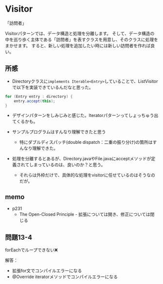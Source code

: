 # Visitor

「訪問者」

Visitorパターンでは、データ構造と処理を分離します。
そして、データ構造の中を巡り歩く主体である「訪問者」を表すクラスを用意し、そのクラスに処理をまかせます。
すると、新しい処理を追加したい時には新しい訪問者を作れば良い。


## 所感

* Directoryクラスに`implements Iterable<Entry>`していることで、ListVisitorで以下を実装できているんだなと思った。

```java
for (Entry entry : directory) {
    entry.accept(this);
}
```

  * デザインパターンをしみじみと感じた。Iteratorパターンってしょっちゅう出てくるかも。

* サンプルプログラムはすんなり理解できたと思う
  * 特にダブルディスパッチ(double dispatch：二重の振り分け)の箇所はすんなり理解できた。
* 処理を分離するとあるが、Directory.javaやFile.javaにacceptメソッドが定義されてしまっているのは、良いのか？と思う。
  * それらは外枠だけで、具体的な処理をvisitorに任せているのはそうなのだが。


## memo

* p231
  * The Open-Closed Principle - 拡張については開き、修正については閉じる


## 問題13-4

forEachでループできない❌　

解答：

* 拡張for文でコンパイルエラーになる
* @Override iteratorメソッドでコンパイルエラーになる
